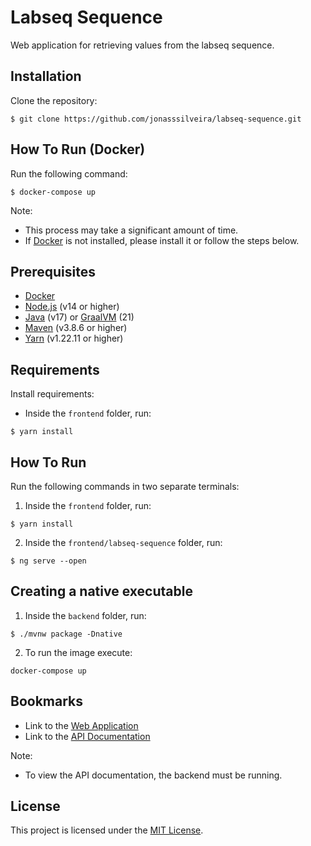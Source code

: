 # Labseq Sequence

Web application for retrieving values from the labseq sequence.

## Installation

Clone the repository:

```console
$ git clone https://github.com/jonasssilveira/labseq-sequence.git
```

## How To Run (Docker)

Run the following command:

```console
$ docker-compose up
```

Note:

- This process may take a significant amount of time.
- If [Docker](https://www.docker.com/) is not installed, please install it or follow the steps below.

## Prerequisites
- [Docker](https://www.docker.com/) 
- [Node.js](https://nodejs.org/en/) (v14 or higher)
- [Java](https://www.oracle.com/java/) (v17) or [GraalVM](https://www.graalvm.org/downloads/) (21) 
- [Maven](https://maven.apache.org/) (v3.8.6 or higher)
- [Yarn](https://yarnpkg.com/) (v1.22.11 or higher)

## Requirements

Install requirements:

- Inside the `frontend` folder, run:

 ```console
 $ yarn install
 ```
## How To Run

Run the following commands in two separate terminals:

1. Inside the `frontend` folder, run:

```console
$ yarn install 
```
2. Inside the `frontend/labseq-sequence` folder, run:

```console
$ ng serve --open
``` 

## Creating a native executable

1. Inside the `backend` folder, run:

```console
$ ./mvnw package -Dnative
``` 

2. To run the image execute: 
```shell script
docker-compose up 
```

## Bookmarks

- Link to the [Web Application](http://localhost:4200/)
- Link to the [API Documentation](http://localhost:8080/swagger-ui.html#/)

Note:

- To view the API documentation, the backend must be running.

## License
This project is licensed under the [MIT License](LICENSE).